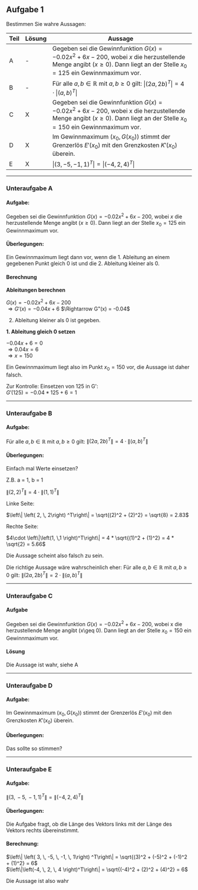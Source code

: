 ## Aufgabe 1

Bestimmen Sie wahre Aussagen:

| Teil | Lösung | Aussage                                                                                                                                                                       |
| ---- | ------ | ----------------------------------------------------------------------------------------------------------------------------------------------------------------------------- |
| A    | -      | Gegeben sei die Gewinnfunktion $G(x)= - 0.02x^2 + 6x - 200$, wobei $x$ die herzustellende Menge angibt $(x\geq 0)$. Dann liegt an der Stelle $x_0=125$ ein Gewinnmaximum vor. |
| B    | -      | Für alle $a,b \in \mathbb{R}$ mit $a,b \geq 0$ gilt: $`\left\| \left( 2a, 2b\right) ^T\right\| = 4\cdot \left\|\left(a, b \right)^T\right\|`$                                 |
| C    | X      | Gegeben sei die Gewinnfunktion $G(x)= - 0.02x^2 + 6x - 200$, wobei x die herzustellende Menge angibt ($x\geq 0$). Dann liegt an der Stelle $x_0=150$ ein Gewinnmaximum vor.   |
| D    | X      | Im Gewinnmaximum $\left(x_0, G(x_0)\right)$ stimmt der Grenzerlös $E'(x_0)$ mit den Grenzkosten $K'(x_0)$ überein.                                                            |
| E    | X      | $\left\| \left( 3, -5, -1, 1\right) ^T\right\| = \|\left(-4, 2, 4 \right)^T\|$                                                                                                |

---

### Unteraufgabe A

#### Aufgabe:

Gegeben sei die Gewinnfunktion $G(x)= - 0.02x^2 + 6x - 200$, wobei $x$ die herzustellende Menge angibt $(x\geq 0)$. Dann liegt an der Stelle $x_0=125$ ein Gewinnmaximum vor.

#### Überlegungen:

Ein Gewinnmaximum liegt dann vor, wenn die 1. Ableitung an einem gegebenen Punkt gleich 0 ist und die 2. Ableitung kleiner als 0.

#### Berechnung

**Ableitungen berechnen**

$G(x)= - 0.02x^2 + 6x - 200$\
$\Rightarrow G'(x) = -0.04x + 6$
$\Rightarrow G"(x) = -0.04$

2. Ableitung kleiner als 0 ist gegeben.

**1. Ableitung gleich 0 setzen**

$-0.04x + 6 = 0$\
$\Rightarrow 0.04x = 6$\
$\Rightarrow x = 150$

Ein Gewinnmaximum liegt also im Punkt $x_0 = 150$ vor, die Aussage ist daher falsch.

Zur Kontrolle: Einsetzen von 125 in G':\
$G'(125) = -0.04*125 + 6 = 1$

---

### Unteraufgabe B

#### Aufgabe:

Für alle $a,b \in \mathbb{R}$ mit $a,b \geq 0$ gilt: $\left\| \left( 2a, \, 2b\right) ^T\right\| = 4\cdot \left\|\left(a, \,b \right)^T\right\|$

#### Überlegungen:

Einfach mal Werte einsetzen?

Z.B. a = 1, b = 1

$\left\| \left( 2, \, 2\right) ^T\right\| = 4\cdot \left\|\left(1, \,1 \right)^T\right\|$

Linke Seite:

$\left\| \left( 2, \, 2\right) ^T\right\| = \sqrt{(2)^2 + (2)^2} = \sqrt{8} = 2.83$

Rechte Seite:

$4\cdot \left\|\left(1, \,1 \right)^T\right\| = 4 * \sqrt{(1)^2 + (1)^2} = 4 * \sqrt{2} = 5.66$

Die Aussage scheint also falsch zu sein.

Die richtige Aussage wäre wahrscheinlich eher: Für alle $a,b \in \mathbb{R}$ mit $a,b \geq 0$ gilt: $\left\| \left( 2a, \, 2b\right) ^T\right\| = 2\cdot \left\|\left(a, \,b \right)^T\right\|$

---

### Unteraufgabe C

#### Aufgabe

Gegeben sei die Gewinnfunktion $G(x)= - 0.02x^2 + 6x - 200$, wobei x die herzustellende Menge angibt (x\geq 0). Dann liegt an der Stelle $x_0=150$ ein Gewinnmaximum vor.

#### Lösung

Die Aussage ist wahr, siehe A

--- 

### Unteraufgabe D

#### Aufgabe:

Im Gewinnmaximum $\left(x_0,\, G(x_0)\right)$ stimmt der Grenzerlös $E'(x_0)$ mit den Grenzkosten $K'(x_0)$ überein.

#### Überlegungen:

Das sollte so stimmen?

---

### Unteraufgabe E

#### Aufgabe:

$\left\| \left( 3, \, -5, \, -1, \, 1\right) ^T\right\| = \left\|\left(-4, \, 2, \, 4 \right)^T\right\|$

#### Überlegungen:

Die Aufgabe fragt, ob die Länge des Vektors links mit der Länge des Vektors rechts übereinstimmt.

#### Berechnung:

$\left\| \left( 3, \, -5, \, -1, \, 1\right) ^T\right\| = \sqrt{(3)^2 + (-5)^2 + (-1)^2 + (1)^2} = 6$\
$\left\|\left(-4, \, 2, \, 4 \right)^T\right\| = \sqrt{(-4)^2 + (2)^2 + (4)^2} = 6$

Die Aussage ist also wahr

